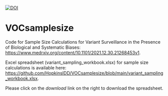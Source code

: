 [![DOI](https://zenodo.org/badge/442231712.svg)](https://zenodo.org/badge/latestdoi/442231712)

# VOCsamplesize

Code for Sample Size Calculations for Variant Surveillance in the Presence of Biological and Systematic Biases:
https://www.medrxiv.org/content/10.1101/2021.12.30.21268453v1.

Excel spreadsheet (variant_sampling_workbook.xlsx) for sample size calculations is available here: https://github.com/HopkinsIDD/VOCsamplesize/blob/main/variant_sampling_workbook.xlsx.

Please click on the _download_ link on the right to download the spreadsheet. 

